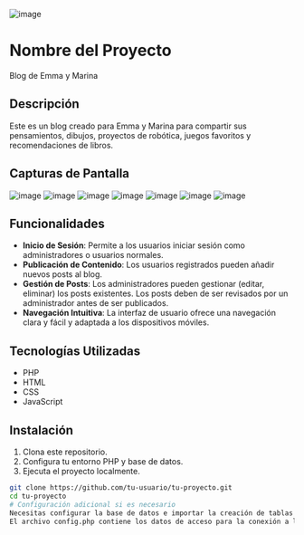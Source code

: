 ![image](https://github.com/leticr86/blog/assets/129956311/e76e1a48-68da-44ce-a395-4885b20bedbe)

# Nombre del Proyecto

Blog de Emma y Marina

## Descripción

Este es un blog creado para Emma y Marina para compartir sus pensamientos, dibujos, proyectos de robótica, juegos favoritos y recomendaciones de libros.

## Capturas de Pantalla
![image](https://github.com/leticr86/blog/assets/129956311/5f8e0496-3558-4213-8828-739af227ffb0)
![image](https://github.com/leticr86/blog/assets/129956311/72b5a0ee-9a85-43b5-8103-7b1c63b1a8cd)
![image](https://github.com/leticr86/blog/assets/129956311/52f39f78-496c-4663-b63c-a19e3e09732e)
![image](https://github.com/leticr86/blog/assets/129956311/862a0753-765c-4a21-ba9c-feb38f8f63f5)
![image](https://github.com/leticr86/blog/assets/129956311/c330fa1a-d912-43fb-ac55-54488c01f555)
![image](https://github.com/leticr86/blog/assets/129956311/b72c47f0-2ecc-45cf-a575-beb2a0a378f8)
![image](https://github.com/leticr86/blog/assets/129956311/21544cb0-ab52-49a1-81ec-b29e15b56469)

## Funcionalidades

- **Inicio de Sesión**: Permite a los usuarios iniciar sesión como administradores o usuarios normales.
- **Publicación de Contenido**: Los usuarios registrados pueden añadir nuevos posts al blog.
- **Gestión de Posts**: Los administradores pueden gestionar (editar, eliminar) los posts existentes. Los posts deben de ser revisados por un administrador antes de ser publicados.
- **Navegación Intuitiva**: La interfaz de usuario ofrece una navegación clara y fácil y adaptada a los dispositivos móviles.

## Tecnologías Utilizadas

- PHP
- HTML
- CSS
- JavaScript

## Instalación

1. Clona este repositorio.
2. Configura tu entorno PHP y base de datos.
3. Ejecuta el proyecto localmente.

```bash
git clone https://github.com/tu-usuario/tu-proyecto.git
cd tu-proyecto
# Configuración adicional si es necesario
Necesitas configurar la base de datos e importar la creación de tablas con el archivo SQL del proyecto.
El archivo config.php contiene los datos de acceso para la conexión a la base de datos.
